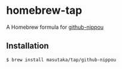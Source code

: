 # homebrew-tap

A Homebrew formula for [github-nippou](https://github.com/masutaka/github-nippou)

## Installation

    $ brew install masutaka/tap/github-nippou
